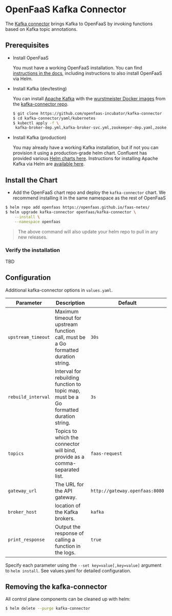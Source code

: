 # OpenFaaS Kafka Connector

The [Kafka connector](https://github.com/openfaas-incubator/kafka-connector) brings Kafka to OpenFaaS by invoking functions based on Kafka topic annotations.

## Prerequisites

- Install OpenFaaS

  You must have a working OpenFaaS installation. You can find [instructions in the docs](https://docs.openfaas.com/deployment/kubernetes/#pick-helm-or-yaml-files-for-deployment-a-or-b), including instructions to also install OpenFaaS via Helm.

- Install Kafka (dev/testing)

    You can install [Apache Kafka](https://kafka.apache.org/) with the [wurstmeister Docker images](https://github.com/wurstmeister/kafka-docker) from the [kafka-connector repo](https://github.com/openfaas-incubator/kafka-connector).

    ```sh
    $ git clone https://github.com/openfaas-incubator/kafka-connector
    $ cd kafka-connector/yaml/kubernetes
    $ kubectl apply -f \
     kafka-broker-dep.yml,kafka-broker-svc.yml,zookeeper-dep.yaml,zookeeper-svc.yaml
    ```

- Install Kafka (production)

  You may already have a working Kafka installation, but if not you can provision it using a production-grade helm chart. Confluent has provided various [Helm charts here](https://github.com/confluentinc/cp-helm-charts). Instructions for installing Apache Kafka via Helm are [available here](https://github.com/helm/charts/tree/master/incubator/kafka#installing-the-chart).

## Install the Chart

- Add the OpenFaaS chart repo and deploy the `kafka-connector` chart. We recommend installing it in the same namespace as the rest of OpenFaaS

```sh
$ helm repo add openfaas https://openfaas.github.io/faas-netes/
$ helm upgrade kafka-connector openfaas/kafka-connector \
    --install \
    --namespace openfaas
```

> The above command will also update your helm repo to pull in any new releases.

### Verify the installation

TBD

## Configuration

Additional kafka-connector options in `values.yaml`.

| Parameter          | Description                                                                            | Default                        |
| ------------------ | -------------------------------------------------------------------------------------- | ------------------------------ |
| `upstream_timeout` | Maximum timeout for upstream function call, must be a Go formatted duration string.    | `30s`                          |
| `rebuild_interval` | Interval for rebuilding function to topic map, must be a Go formatted duration string. | `3s`                           |
| `topics`           | Topics to which the connector will bind, provide as a comma-separated list.            | `faas-request`                 |
| `gateway_url`      | The URL for the API gateway.                                                           | `http://gateway.openfaas:8080` |
| `broker_host`      | location of the Kafka brokers.                                                         | `kafka`                        |
| `print_response`   | Output the response of calling a function in the logs.                                 | `true`                         |

Specify each parameter using the `--set key=value[,key=value]` argument to `helm install`.
See values.yaml for detailed configuration.

## Removing the kafka-connector

All control plane components can be cleaned up with helm:

```sh
$ helm delete --purge kafka-connector
```
